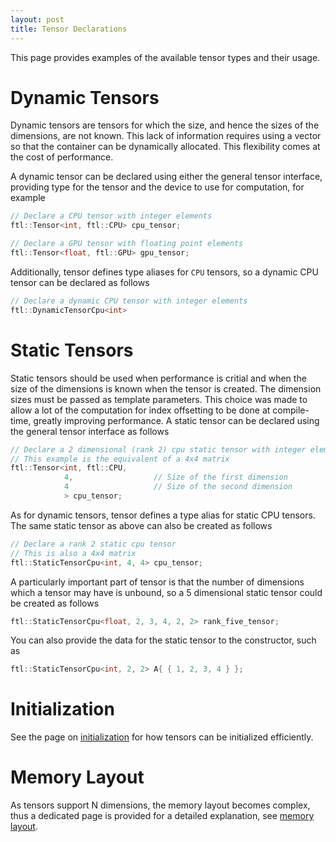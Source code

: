 ```yaml
---
layout: post
title: Tensor Declarations
---
```


This page provides examples of the available tensor types and their usage.

# Dynamic Tensors

Dynamic tensors are tensors for which the size, and hence the sizes of the dimensions, are not known. This
lack of information requires using a vector so that the container can be dynamically allocated. This
flexibility comes at the cost of performance.

A dynamic tensor can be declared using either the general tensor interface, providing type for the tensor and
the device to use for computation, for example
 
```cpp
// Declare a CPU tensor with integer elements
ftl::Tensor<int, ftl::CPU> cpu_tensor;

// Declare a GPU tensor with floating point elements
ftl::Tensor<float, ftl::GPU> gpu_tensor;
```

Additionally, tensor defines type aliases for ```CPU``` tensors, so a dynamic CPU tensor can be declared as
follows

```cpp
// Declare a dynamic CPU tensor with integer elements
ftl::DynamicTensorCpu<int>
```

# Static Tensors

Static tensors should be used when performance is critial and when the size of the dimensions is known when
the tensor is created. The dimension sizes must be passed as template parameters. This choice was made to
allow a lot of the computation for index offsetting to be done at compile-time, greatly improving performance.
A static tensor can be declared using the general tensor interface as follows

```cpp
// Declare a 2 dimensional (rank 2) cpu static tensor with integer elements
// This example is the equivalent of a 4x4 matrix
ftl::Tensor<int, ftl::CPU,
            4,                  // Size of the first dimension
            4                   // Size of the second dimension
            > cpu_tensor;   
```

As for dynamic tensors, tensor defines a type alias for static CPU tensors. The same static tensor as above
can also be created as follows

```cpp
// Declare a rank 2 static cpu tensor 
// This is also a 4x4 matrix
ftl::StaticTensorCpu<int, 4, 4> cpu_tensor;
```

A particularly important part of tensor is that the number of dimensions which a tensor may have is unbound,
so a 5 dimensional static tensor could be created as follows

```cpp
ftl::StaticTensorCpu<float, 2, 3, 4, 2, 2> rank_five_tensor;
```

You can also provide the data for the static tensor to the constructor, such as 

```cpp
ftl::StaticTensorCpu<int, 2, 2> A{ { 1, 2, 3, 4 } };
```

# Initialization 

See the page on [initialization](/tensor/usage/initialization) for how tensors can be initialized efficiently.

# Memory Layout

As tensors support N dimensions, the memory layout becomes complex, thus a dedicated page is provided for a
detailed explanation, see [memory layout](/tensor/usage/memorylayout/).